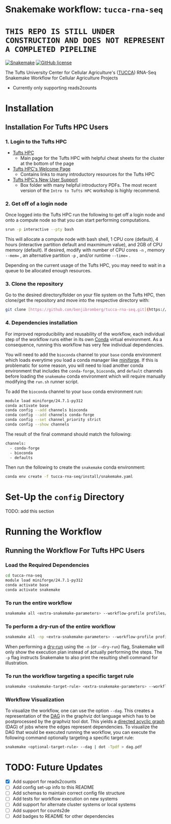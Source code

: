 # Snakemake workflow: `tucca-rna-seq`

# `THIS REPO IS STILL UNDER CONSTRUCTION AND DOES NOT REPRESENT A COMPLETED PIPELINE`

[![Snakemake](https://img.shields.io/badge/snakemake-≥6.3.0-brightgreen.svg)](https://snakemake.github.io)
[![GitHub license](https://img.shields.io/github/license/benjibromberg/tucca-rna-seq?color=orange)](https://github.com/benjibromberg/tucca-rna-seq/blob/main/LICENSE)

The Tufts University Center for Cellular Agriculture's ([TUCCA][tucca])
RNA-Seq Snakemake Workflow for Cellular Agriculture Projects

* Currently only supporting reads2counts

# Installation

## Installation For Tufts HPC Users

### 1. Login to the Tufts HPC

* [Tufts HPC]
  * Main page for the Tufts HPC with helpful cheat sheets for the cluster at
    the bottom of the page
* [Tufts HPC's Welcome Page]
  * Contains links to many introductory resources for the Tufts HPC
* [Tufts HPC's New User Support]
  * Box folder with many helpful introductory PDFs. The most recent version of
    the `Intro to Tufts HPC` workshop is highly recommend.

### 2. Get off of a login node

Once logged into the Tufts HPC run the following to get off a login node and
onto a compute node so that you can start performing computations.

```bash
srun -p interactive --pty bash
```

This will allocate a compute node with bash shell, 1 CPU core (default),
4 hours (interactive partition default and maxmimum value), and 2GB of CPU
memory (default). If desired, modify with number of CPU cores `-n` , memory
`--mem=` , an alternative partition `-p` , and/or runtime `--time=` .

Depending on the current usage of the Tufts HPC, you may need to wait in a
queue to be allocated enough resources.

### 3. Clone the repository

Go to the desired directory/folder on your file system on the Tufts HPC, then
clone/get the repository and move into the respective directory with:

```bash
git clone [https://github.com/benjibromberg/tucca-rna-seq.git](https://github.com/tucca-cellag/tucca-rna-seq.git)
```

### 4. Dependencies installation

For improved reproducibility and reusability of the workflow,
each individual step of the workflow runs either in its own [Conda][conda]
virtual environment. As a consequence, running this workflow has very few
individual dependencies.

You will need to add the `bioconda` channel to your `base` conda environment
which loads everytime you load a conda manager like [miniforge][miniforge].
If this is problematic for some reason, you will need to load another conda
environment that includes the `conda-forge`, `bioconda`, and `default` channels
before loading the `snakemake` conda environment which will require manually
modifying the `run.sh` runner script.

To add the `bioconda` channel to your `base` conda environment run:

```bash
module load miniforge/24.7.1-py312
conda activate base
conda config --add channels bioconda
conda config --add channels conda-forge
conda config --set channel_priority strict
conda config --show channels
```

The result of the final command should match the following:

```bash
channels:
  - conda-forge
  - bioconda
  - defaults
```

Then run the following to create the `snakemake` conda environment:

```bash
conda env create -f tucca-rna-seq/install/snakemake.yaml
```

# Set-Up the `config` Directory

TODO: add this section

# Running the Workflow

## Running the Workflow For Tufts HPC Users

### Load the Required Dependencies

```bash
cd tucca-rna-seq
module load miniforge/24.7.1-py312
conda activate base
conda activate snakemake
```

### To run the entire workflow

```bash
snakemake all <extra-snakemake-parameters> --workflow-profile profiles/slurm
```

### To perform a dry-run of the entire workflow

```bash
snakemake all -np <extra-snakemake-parameters> --workflow-profile profiles/slurm
```

When performing a [dry-run][dry-run] using the `-n` (or `--dry-run`) flag,
Snakemake will only show the execution plan instead of actually performing the
steps. The `-p` flag instructs Snakemake to also print the resulting shell
command for illustration.

### To run the workflow targeting a specific target rule

```bash
snakemake <snakemake-target-rule> <extra-snakemake-parameters> --workflow-profile profiles/slurm
```

### Workflow Visualization

To visualize the workflow, one can use the option `--dag`. This creates a
representation of the [DAG][dag-snake] in the graphviz dot language which has
to be postprocessed by the graphviz tool dot. This yields a
[directed acyclic graph][dag-wiki] (DAG) of jobs where the edges represent
dependencies. To visualize the DAG that would be executed running the workflow,
you can execute the following command optionally targeting a specific target
rule:

```bash
snakemake <optional-target-rule> --dag | dot -Tpdf > dag.pdf
```

# TODO: Future Updates

* [X] Add support for reads2counts
* [ ] Add config set-up info to this README
* [ ] Add schemas to maintain correct config file structure
* [ ] Add tests for workflow execution on new systems
* [ ] Add support for alternate cluster systems or local systems
* [ ] Add support for counts2de
* [ ] Add badges to README for other dependencies

[conda]: <https://docs.conda.io/projects/conda/en/latest/index.html>
[sample-doc]: pipeline_documentation.md#read-sample-table
[snakemake]: <https://snakemake.readthedocs.io/en/stable/>
[dry-run]: <https://learn.flowdeploy.com/snakemake-dry-run>
[slurm]: <https://slurm.schedmd.com/documentation.html>
[Tufts HPC's Welcome Page]: <https://it.tufts.edu/high-performance-computing/hpc-welcome-page>
[Tufts HPC's New User Support]: <https://tufts.app.box.com/v/HPC-New-User/folder/46988375653>
[Tufts HPC]: <https://it.tufts.edu/high-performance-computing>
[miniforge]: <https://github.com/conda-forge/miniforge>
[dag-snake]: <https://snakemake.readthedocs.io/en/stable/executing/cli.html#visualization>
[dag-wiki]: <https://en.wikipedia.org/wiki/Directed_acyclic_graph>
[tucca]: <https://cellularagriculture.tufts.edu/>

